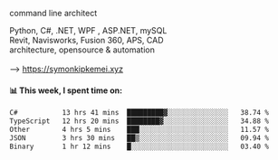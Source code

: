 command line architect

Python, C#, .NET, WPF , ASP.NET, mySQL <br>
Revit, Navisworks, Fusion 360, APS, CAD <br>
architecture, opensource & automation<br>
<br>
--> https://symonkipkemei.xyz

#### 📊 This week, I spent time on:
<!--START_SECTION:waka-->

```txt
C#           13 hrs 41 mins  █████████▓░░░░░░░░░░░░░░░   38.74 %
TypeScript   12 hrs 20 mins  ████████▓░░░░░░░░░░░░░░░░   34.88 %
Other        4 hrs 5 mins    ███░░░░░░░░░░░░░░░░░░░░░░   11.57 %
JSON         3 hrs 30 mins   ██▒░░░░░░░░░░░░░░░░░░░░░░   09.94 %
Binary       1 hr 12 mins    █░░░░░░░░░░░░░░░░░░░░░░░░   03.40 %
```

<!--END_SECTION:waka-->
